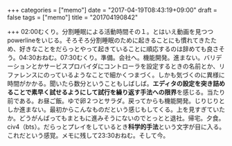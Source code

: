+++
categories = ["memo"]
date = "2017-04-19T08:43:19+09:00"
draft = false
tags = ["memo"]
title = "201704190842"

+++
02:00むくり。分割睡眠による活動時間その１。とはいえ動画を見つつpowerlineをいじる。そろそろ分割睡眠のために起きることにも慣れてきたため、好きなことをだらっとやって起きていることに順応するのは辞めても良さそう。04:30おねむ。07:30むくり。準備。会社へ。機能開発。進まない。バリデーションとかサービスプロバイダにコントローラを設定するときの名前とか、リファレンスにのっているようなことで細かくつまづく。しかも気づくのに異様に時間がかかる。聞いたら数分ということもしばしば。**エディタの設定を突き詰めることで素早く試せるようにして試行を繰り返す手法への限界**を感じる。当たり前である。お昼ご飯。ゆで卵２つとサラダ。戻ってからも機能開発。じりじりとしか進まない。最初からこんなものだという感じもしてくる。上を見すぎていたか。どうがんばってもまともに進みそうにないのでとっとと退社。帰宅。夕食。civ4（bts）。だらっとプレイをしているとき**科学的手法**という文字が目に入る。これだという感覚。メモに残して23:30おねむ。そして今。
